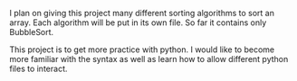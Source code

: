 I plan on giving this project many different sorting algorithms to sort an array.
Each algorithm will be put in its own file. So far it contains only BubbleSort.

This project is to get more practice with python. I would like to become more familiar
with the syntax as well as learn how to allow different python files to interact.
